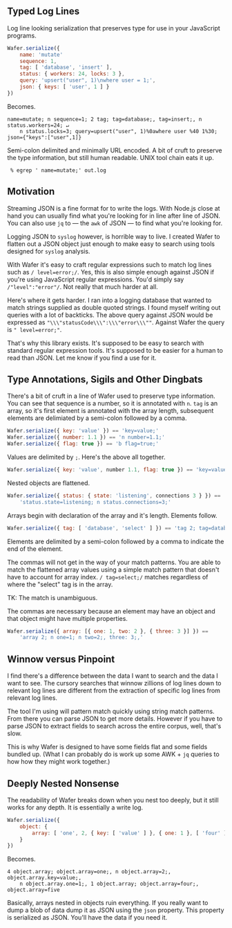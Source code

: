 ## Typed Log Lines

Log line looking serialization that preserves type for use in your JavaScript
programs.

```javascript
Wafer.serialize({
    name: 'mutate'
    sequence: 1,
    tag: [ 'database', 'insert' ],
    status: { workers: 24, locks: 3 },
    query: 'upsert("user", 1)\nwhere user = 1;',
    json: { keys: [ 'user', 1 ] }
})
```

Becomes.

```text
name=mutate; n sequence=1; 2 tag; tag=database;, tag=insert;, n status.workers=24; ↵
    n status.locks=3; query=upsert("user", 1)%0awhere user %40 1%30; json={"keys":["user",1]}
```

Semi-colon delimited and minimally URL encoded. A bit of cruft to preserve the
type information, but still human readable. UNIX tool chain eats it up.

```console
 % egrep ' name=mutate;' out.log
```

## Motivation

Streaming JSON is a fine format for to write the logs. With Node.js close at
hand you can usually find what you're looking for in line after line of JSON.
You can also use `jq` to &mdash; the `awk` of JSON &mdash; to find what you're
looking for.

Logging JSON to `syslog` however, is horrible way to live. I created Wafer to
flatten out a JSON object just enough to make easy to search using tools
designed for `syslog` analysis.

With Wafer it's easy to craft regular expressions such to match log lines such
as `/ level=error;/`. Yes, this is also simple enough against JSON if you're
using JavaScript regular expressions. You'd simply say `/"level":"error"/`. Not
really that much harder at all.

Here's where it gets harder. I ran into a logging database that wanted to match
strings supplied as double quoted strings. I found myself writing out queries
with a lot of backticks. The above query against JSON would be expressed
as `"\\\"statusCode\\\":\\\"error\\\""`. Against Wafer the query is
`" level=error;"`.

That's why this library exists. It's supposed to be easy to search with standard
regular expression tools. It's supposed to be easier for a human to read than
JSON. Let me know if you find a use for it.

## Type Annotations, Sigils and Other Dingbats

There's a bit of cruft in a line of Wafer used to preserve type information. You
can see that sequence is a number, so it is annotated with `n`. `tag` is an
array, so it's first element is annotated with the array length, subsequent
elements are delimiated by a semi-colon followed by a comma.

```javascript
Wafer.serialize({ key: 'value' }) == 'key=value;'
Wafer.serialize({ number: 1.1 }) == 'n number=1.1;'
Wafer.serialize({ flag: true }) == 'b flag=true;'
```

Values are delimited by `;`. Here's the above all together.

```javascript
Wafer.serialize({ key: 'value', number 1.1, flag: true }) == 'key=value; n number=1.1; b flag=true;'
```

Nested objects are flattened.

```javascript
Wafer.serialize({ status: { state: 'listening', connections 3 } }) ==
    'status.state=listening; n status.connections=3;'
```

Arrays begin with declaration of the array and it's length. Elements follow.

```javascript
Wafer.serialize({ tag: [ 'database', 'select' ] }) == 'tag 2; tag=database;, tag=select;,'
```

Elements are delimited by a semi-colon followed by a comma to indicate the end
of the element.

The commas will not get in the way of your match patterns. You are able to match
the flattened array values using a simple match pattern that doesn't have to
account for array index. `/ tag=select;/` matches regardless of where the
"select" tag is in the array.

TK: The match is unambiguous.

The commas are necessary because an element may have an object and that object
might have multiple properties.

```javascript
Wafer.serialize({ array: [{ one: 1, two: 2 }, { three: 3 }] }) ==
    'array 2; n one=1; n two=2;, three: 3;,'
```

## Winnow versus Pinpoint

I find there's a difference between the data I want to search and the data I
want to see. The cursory searches that winnow zillions of log lines down to
relevant log lines are different from the extraction of specific log lines from
relevant log lines.

The tool I'm using will pattern match quickly using string match patterns. From
there you can parse JSON to get more details. However if you have to parse JSON
to extract fields to search across the entire corpus, well, that's slow.

This is why Wafer is designed to have some fields flat and some fields bundled
up. (What I can probably do is work up some AWK + `jq` queries to how how they
might work together.)

## Deeply Nested Nonsense

The readability of Wafer breaks down when you nest too deeply, but it still
works for any depth. It is essentially a write log.

```javascript
Wafer.serialize({
    object: {
        array: [ 'one', 2, { key: [ 'value' ] }, { one: 1 }, [ 'four' ], 'five' ]
    }
})
```

Becomes.

```text
4 object.array; object.array=one;, n object.array=2;, object.array.key=value;,
    n object.array.one=1;, 1 object.array; object.array=four;, object.array=five
```

Basically, arrays nested in objects ruin everything. If you really want to dump
a blob of data dump it as JSON using the `json` property. This property is
serialized as JSON. You'll have the data if you need it.
